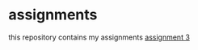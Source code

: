 # assignments
this repository contains my assignments
[assignment 3](https://github.com/jellecamps/assignments/blob/master/assignment3.ipynb)
